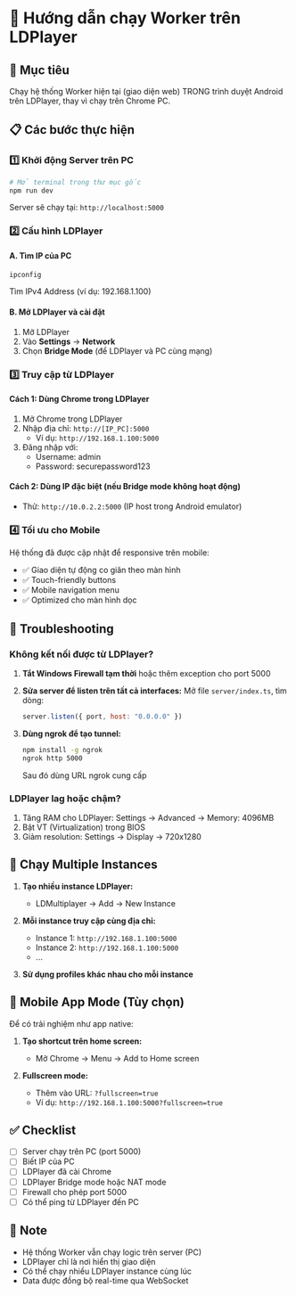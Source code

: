 # 📱 Hướng dẫn chạy Worker trên LDPlayer

## 🎯 Mục tiêu
Chạy hệ thống Worker hiện tại (giao diện web) TRONG trình duyệt Android trên LDPlayer, thay vì chạy trên Chrome PC.

## 📋 Các bước thực hiện

### 1️⃣ **Khởi động Server trên PC**
```bash
# Mở terminal trong thư mục gốc
npm run dev
```
Server sẽ chạy tại: `http://localhost:5000`

### 2️⃣ **Cấu hình LDPlayer**

#### A. Tìm IP của PC
```cmd
ipconfig
```
Tìm IPv4 Address (ví dụ: 192.168.1.100)

#### B. Mở LDPlayer và cài đặt
1. Mở LDPlayer
2. Vào **Settings** → **Network**
3. Chọn **Bridge Mode** (để LDPlayer và PC cùng mạng)

### 3️⃣ **Truy cập từ LDPlayer**

#### Cách 1: Dùng Chrome trong LDPlayer
1. Mở Chrome trong LDPlayer
2. Nhập địa chỉ: `http://[IP_PC]:5000`
   - Ví dụ: `http://192.168.1.100:5000`
3. Đăng nhập với:
   - Username: admin
   - Password: securepassword123

#### Cách 2: Dùng IP đặc biệt (nếu Bridge mode không hoạt động)
- Thử: `http://10.0.2.2:5000` (IP host trong Android emulator)

### 4️⃣ **Tối ưu cho Mobile**

Hệ thống đã được cập nhật để responsive trên mobile:
- ✅ Giao diện tự động co giãn theo màn hình
- ✅ Touch-friendly buttons
- ✅ Mobile navigation menu
- ✅ Optimized cho màn hình dọc

## 🔧 Troubleshooting

### Không kết nối được từ LDPlayer?

1. **Tắt Windows Firewall tạm thời** hoặc thêm exception cho port 5000

2. **Sửa server để listen trên tất cả interfaces:**
   Mở file `server/index.ts`, tìm dòng:
   ```javascript
   server.listen({ port, host: "0.0.0.0" })
   ```

3. **Dùng ngrok để tạo tunnel:**
   ```bash
   npm install -g ngrok
   ngrok http 5000
   ```
   Sau đó dùng URL ngrok cung cấp

### LDPlayer lag hoặc chậm?

1. Tăng RAM cho LDPlayer: Settings → Advanced → Memory: 4096MB
2. Bật VT (Virtualization) trong BIOS
3. Giảm resolution: Settings → Display → 720x1280

## 🚀 Chạy Multiple Instances

1. **Tạo nhiều instance LDPlayer:**
   - LDMultiplayer → Add → New Instance

2. **Mỗi instance truy cập cùng địa chỉ:**
   - Instance 1: `http://192.168.1.100:5000`
   - Instance 2: `http://192.168.1.100:5000`
   - ...

3. **Sử dụng profiles khác nhau cho mỗi instance**

## 📱 Mobile App Mode (Tùy chọn)

Để có trải nghiệm như app native:

1. **Tạo shortcut trên home screen:**
   - Mở Chrome → Menu → Add to Home screen

2. **Fullscreen mode:**
   - Thêm vào URL: `?fullscreen=true`
   - Ví dụ: `http://192.168.1.100:5000?fullscreen=true`

## ✅ Checklist

- [ ] Server chạy trên PC (port 5000)
- [ ] Biết IP của PC
- [ ] LDPlayer đã cài Chrome
- [ ] LDPlayer Bridge mode hoặc NAT mode
- [ ] Firewall cho phép port 5000
- [ ] Có thể ping từ LDPlayer đến PC

## 📝 Note

- Hệ thống Worker vẫn chạy logic trên server (PC)
- LDPlayer chỉ là nơi hiển thị giao diện
- Có thể chạy nhiều LDPlayer instance cùng lúc
- Data được đồng bộ real-time qua WebSocket